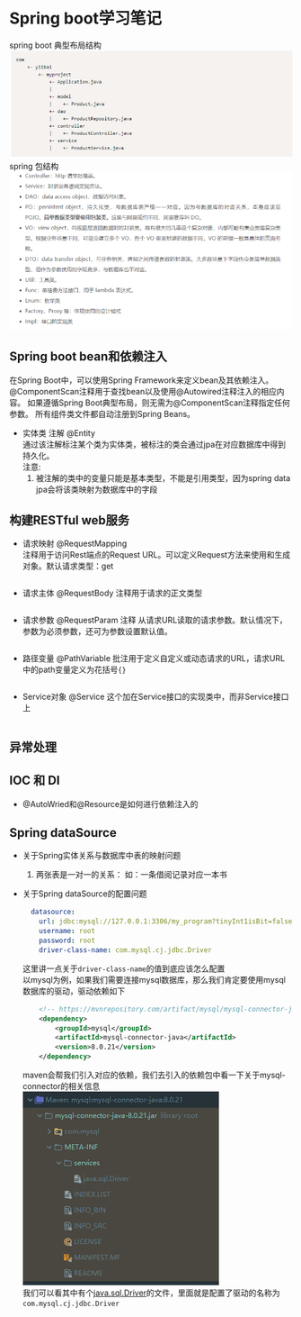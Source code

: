 # Spring boot学习笔记
spring boot 典型布局结构
![spring boot 典型布局结构](../../../img/目录结构.PNG)
spring 包结构
![](../../../img/Spring包结构及内容.PNG)
## Spring boot bean和依赖注入
在Spring Boot中，可以使用Spring Framework来定义bean及其依赖注入。 @ComponentScan注释用于查找bean以及使用@Autowired注释注入的相应内容。
如果遵循Spring Boot典型布局，则无需为@ComponentScan注释指定任何参数。 所有组件类文件都自动注册到Spring Beans。

- 实体类
注解 @Entity  
通过该注解标注某个类为实体类，被标注的类会通过jpa在对应数据库中得到持久化。  
    注意:
    1. 被注解的类中的变量只能是基本类型，不能是引用类型，因为spring data jpa会将该类映射为数据库中的字段  

## 构建RESTful web服务

- 请求映射 @RequestMapping  
注释用于访问Rest端点的Request URL。可以定义Request方法来使用和生成对象。默认请求类型：get
    ```java
    
    ```
- 请求主体 @RequestBody 
注释用于请求的正文类型
    ```java
    
    ```
- 请求参数 @RequestParam 
注释 从请求URL读取的请求参数。默认情况下，参数为必须参数，还可为参数设置默认值。
    ```java
    
    ```
- 路径变量 @PathVariable
批注用于定义自定义或动态请求的URL，请求URL中的path变量定义为花括号```{}```
    ```java
    
    ```

- Service对象 @Service
这个加在Service接口的实现类中，而非Service接口上
    ```java
    
    ```

## 异常处理


## IOC 和 DI

- @AutoWried和@Resource是如何进行依赖注入的   



## Spring dataSource
- 关于Spring实体关系与数据库中表的映射问题
    1. 两张表是一对一的关系： 
        如：一条借阅记录对应一本书
    
- 关于Spring dataSource的配置问题
    ```yaml
      datasource:
        url: jdbc:mysql://127.0.0.1:3306/my_program?tinyInt1isBit=false&useUnicode=true&characterEncoding=UTF-8&allowMultiQueries=true&serverTimezone=GMT%2B8r&useSSL=false
        username: root
        password: root
        driver-class-name: com.mysql.cj.jdbc.Driver
    ```
    这里讲一点关于`driver-class-name`的值到底应该怎么配置  
    以mysql为例，如果我们需要连接mysql数据库，那么我们肯定要使用mysql数据库的驱动，驱动依赖如下  
    ```xml
		<!-- https://mvnrepository.com/artifact/mysql/mysql-connector-java -->
		<dependency>
			<groupId>mysql</groupId>
			<artifactId>mysql-connector-java</artifactId>
			<version>8.0.21</version>
		</dependency>
    ```
    maven会帮我们引入对应的依赖，我们去引入的依赖包中看一下关于mysql-connector的相关信息  
     ![mysql-connector](../../../img/mysql-connector.PNG)  
    我们可以看其中有个[java.sql.Driver]()的文件，里面就是配置了驱动的名称为`com.mysql.cj.jdbc.Driver`